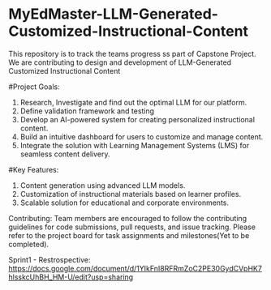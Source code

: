 # MyEdMaster-LLM-Generated-Customized-Instructional-Content
This repository is to track the teams progress ss part of Capstone Project. We are contributing to design and development of LLM-Generated Customized Instructional Content

#Project Goals:
  1.  Research, Investigate and find out the optimal LLM for our platform.
  2.  Define validation framework and testing
  3.  Develop an AI-powered system for creating personalized instructional content.
  4. Build an intuitive dashboard for users to customize and manage content.
  5. Integrate the solution with Learning Management Systems (LMS) for seamless content delivery.

#Key Features:
  1. Content generation using advanced LLM models.
  2. Customization of instructional materials based on learner profiles.
  3. Scalable solution for educational and corporate environments.

Contributing:
Team members are encouraged to follow the contributing guidelines for code submissions, pull requests, and issue tracking. Please refer to the project board for task assignments and milestones(Yet to be completed).


Sprint1 -  Restrospective: https://docs.google.com/document/d/1YIkFnI8RFRmZoC2PE30GydCVpHK7hlsskcUhBH_HM-U/edit?usp=sharing
